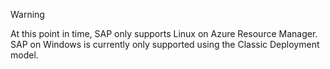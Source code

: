 
> [!WARNING]
> At this point in time, SAP only supports Linux on Azure Resource Manager. SAP on Windows is currently only supported using the Classic Deployment model.  
> 
> 

